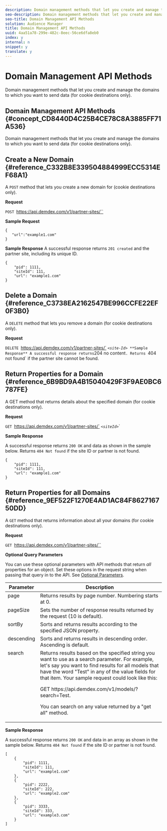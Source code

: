 ```yaml
---
description: Domain management methods that let you create and manage the domains to which you want to send data (for cookie destinations only).
seo-description: Domain management methods that let you create and manage the domains to which you want to send data (for cookie destinations only).
seo-title: Domain Management API Methods
solution: Audience Manager
title: Domain Management API Methods
uuid: 4aa51a78-299e-482c-8eec-56ce6dfa8eb0
index: y
internal: n
snippet: y
translate: y
---
```


# Domain Management API Methods

Domain management methods that let you create and manage the domains to which you want to send data (for cookie destinations only).

## Domain Management API Methods {#concept_CD8440D4C25B4CE78C8A3885FF71A536}

Domain management methods that let you create and manage the domains to which you want to send data (for cookie destinations only).

<!-- c_partner_site.xml -->

## Create a New Domain {#reference_C332B8E339504884999ECC5314EF68A1}

A `POST` method that lets you create a new domain for (cookie destinations only).

<!-- r_post_new_partner_site.xml -->

**Request**

`POST `https://api.demdex.com/v1/partner-sites/``

**Sample Request** 

```
{
   "url":"example1.com"
}
```

**Sample Response** A successful response returns `201 created` and the partner site, including its unique ID. 

```
{
    "pid": 1111,
    "siteId": 111,
    "url": "example1.com"
}
```

## Delete a Domain {#reference_C3738EA2162547BE996CCFE22EF0F3B0}

A `DELETE` method that lets you remove a domain (for cookie destinations only).

<!-- r_delete_partner_site.xml -->

**Request**

`DELETE `https://api.demdex.com/v1/partner-sites/` *`<site-Id>`*` 
**Sample Response** A successful response returns `204 no content`. Returns `404 not found` if the partner site cannot be found. 

## Return Properties for a Domain {#reference_6B9BD9A4B15040429F3F9AE0BC6787FE}

A GET method that returns details about the specified domain (for cookie destinations only).

<!-- r_get_partner_site.xml -->

**Request**

`GET `https://api.demdex.com/v1/partner-sites/` *`<siteId>`*`

**Sample Response**

A successful response returns `200 OK` and data as shown in the sample below. Returns `404 Not found` if the site ID or partner is not found. 

```
{
    "pid": 1111,
    "siteId": 111,
    "url": "example1.com"
}
```

## Return Properties for all Domains {#reference_9EF522F1270E4AD1AC84F862716750DD}

A `GET` method that returns information about all your domains (for cookie destinations only).

<!-- r_get_partner_sites.xml -->

**Request**

`GET `https://api.demdex.com/v1/partner-sites/``

**Optional Query Parameters**

You can use these optional parameters with API methods that return *all* properties for an object. Set these options in the request string when passing that query in to the API. See [Optional Parameters](../../c_api/c_rest_api_main/aam-api-getting-started.md#concept_BB1E73AE736F4F54830E6CAF28089608).  

<table id="table_B05A8EE22C9A4C72B84A8479E1AB7D0A"> 
 <thead> 
  <tr> 
   <th colname="col1" class="entry"> Parameter </th> 
   <th colname="col2" class="entry"> Description </th> 
  </tr>
 </thead>
 <tbody> 
  <tr valign="top"> 
   <td colname="col1"><span class="codeph"> page</span> </td> 
   <td colname="col2"> Returns results by page number. Numbering starts at 0. </td> 
  </tr> 
  <tr valign="top"> 
   <td colname="col1"><span class="codeph"> pageSize</span> </td> 
   <td colname="col2"> Sets the number of response results returned by the request (10 is default). </td> 
  </tr> 
  <tr valign="top"> 
   <td colname="col1"><span class="codeph"> sortBy</span> </td> 
   <td colname="col2"> Sorts and returns results according to the specified JSON property. </td> 
  </tr> 
  <tr valign="top"> 
   <td colname="col1"><span class="codeph"> descending</span> </td> 
   <td colname="col2"> Sorts and returns results in descending order. Ascending is default. </td> 
  </tr> 
  <tr valign="top"> 
   <td colname="col1"><span class="codeph"> search</span> </td> 
   <td colname="col2">Returns results based on the specified string you want to use as a search parameter. For example, let's say you want to find results for all models that have the word "Test" in any of the value fields for that item. Your sample request could look like this: <p><span class="codeph"> GET https://api.demdex.com/v1/models/?search=Test</span>. </p> <p>You can search on any value returned by a "get all" method. </p> </td> 
  </tr> 
 </tbody> 
</table>

**Sample Response**

A successful response returns `200 OK` and data in an array as shown in the sample below. Returns `404 Not found` if the site ID or partner is not found. 

```
[
    {
        "pid": 1111,
        "siteId": 111,
        "url": "example1.com"
    },
    {
        "pid": 2222,
        "siteId": 222,
        "url": "example2.com"
    },
    {
        "pid": 3333,
        "siteId": 333,
        "url": "example3.com"
    }
]

```

